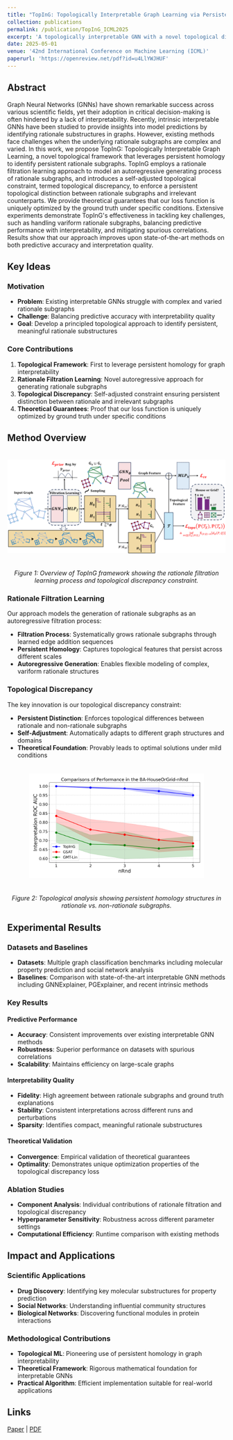 ```yaml
---
title: "TopInG: Topologically Interpretable Graph Learning via Persistent Rationale Filtration"
collection: publications
permalink: /publication/TopInG_ICML2025
excerpt: 'A topologically interpretable GNN with a novel topological discrepancy loss is proved to be uniquely optimized by ground truth.'
date: 2025-05-01
venue: '42nd International Conference on Machine Learning (ICML)'
paperurl: 'https://openreview.net/pdf?id=u4LlYWJHUF'
---
```


## Abstract

Graph Neural Networks (GNNs) have shown remarkable success across various scientific fields, yet their adoption in critical decision-making is often hindered by a lack of interpretability. Recently, intrinsic interpretable GNNs have been studied to provide insights into model predictions by identifying rationale substructures in graphs. However, existing methods face challenges when the underlying rationale subgraphs are complex and varied. In this work, we propose TopInG: Topologically Interpretable Graph Learning, a novel topological framework that leverages persistent homology to identify persistent rationale subgraphs. TopInG employs a rationale filtration learning approach to model an autoregressive generating process of rationale subgraphs, and introduces a self-adjusted topological constraint, termed topological discrepancy, to enforce a persistent topological distinction between rationale subgraphs and irrelevant counterparts. We provide theoretical guarantees that our loss function is uniquely optimized by the ground truth under specific conditions. Extensive experiments demonstrate TopInG's effectiveness in tackling key challenges, such as handling variform rationale subgraphs, balancing predictive performance with interpretability, and mitigating spurious correlations. Results show that our approach improves upon state-of-the-art methods on both predictive accuracy and interpretation quality.

## Key Ideas

### Motivation
- **Problem**: Existing interpretable GNNs struggle with complex and varied rationale subgraphs
- **Challenge**: Balancing predictive accuracy with interpretability quality
- **Goal**: Develop a principled topological approach to identify persistent, meaningful rationale substructures

### Core Contributions
1. **Topological Framework**: First to leverage persistent homology for graph interpretability
2. **Rationale Filtration Learning**: Novel autoregressive approach for generating rationale subgraphs
3. **Topological Discrepancy**: Self-adjusted constraint ensuring persistent distinction between rationale and irrelevant subgraphs
4. **Theoretical Guarantees**: Proof that our loss function is uniquely optimized by ground truth under specific conditions

## Method Overview

<div style="text-align: center;">
  <img src="/files/toping/overview.png" alt="TopInG Method Overview" style="max-width: 100%; height: auto; margin: 20px 0;">
  <p><em>Figure 1: Overview of TopInG framework showing the rationale filtration learning process and topological discrepancy constraint.</em></p>
</div>

### Rationale Filtration Learning
Our approach models the generation of rationale subgraphs as an autoregressive filtration process:
- **Filtration Process**: Systematically grows rationale subgraphs through learned edge addition sequences
- **Persistent Homology**: Captures topological features that persist across different scales
- **Autoregressive Generation**: Enables flexible modeling of complex, variform rationale structures

### Topological Discrepancy
The key innovation is our topological discrepancy constraint:
- **Persistent Distinction**: Enforces topological differences between rationale and non-rationale subgraphs
- **Self-Adjustment**: Automatically adapts to different graph structures and domains
- **Theoretical Foundation**: Provably leads to optimal solutions under mild conditions

<div style="text-align: center;">
  <img src="/files/toping/horg_n.png" alt="Topological Analysis" style="max-width: 80%; height: auto; margin: 20px 0;">
  <p><em>Figure 2: Topological analysis showing persistent homology structures in rationale vs. non-rationale subgraphs.</em></p>
</div>

## Experimental Results

### Datasets and Baselines
- **Datasets**: Multiple graph classification benchmarks including molecular property prediction and social network analysis
- **Baselines**: Comparison with state-of-the-art interpretable GNN methods including GNNExplainer, PGExplainer, and recent intrinsic methods

### Key Results

#### Predictive Performance
- **Accuracy**: Consistent improvements over existing interpretable GNN methods
- **Robustness**: Superior performance on datasets with spurious correlations
- **Scalability**: Maintains efficiency on large-scale graphs

#### Interpretability Quality
- **Fidelity**: High agreement between rationale subgraphs and ground truth explanations
- **Stability**: Consistent interpretations across different runs and perturbations
- **Sparsity**: Identifies compact, meaningful rationale substructures

#### Theoretical Validation
- **Convergence**: Empirical validation of theoretical guarantees
- **Optimality**: Demonstrates unique optimization properties of the topological discrepancy loss

### Ablation Studies
- **Component Analysis**: Individual contributions of rationale filtration and topological discrepancy
- **Hyperparameter Sensitivity**: Robustness across different parameter settings
- **Computational Efficiency**: Runtime comparison with existing methods

## Impact and Applications

### Scientific Applications
- **Drug Discovery**: Identifying key molecular substructures for property prediction
- **Social Networks**: Understanding influential community structures
- **Biological Networks**: Discovering functional modules in protein interactions

### Methodological Contributions
- **Topological ML**: Pioneering use of persistent homology in graph interpretability
- **Theoretical Framework**: Rigorous mathematical foundation for interpretable GNNs
- **Practical Algorithm**: Efficient implementation suitable for real-world applications

## Links

[Paper](https://openreview.net/pdf?id=u4LlYWJHUF) | [PDF](http://jackal092927.github.io/files/toping/toping_icml25.pdf) 